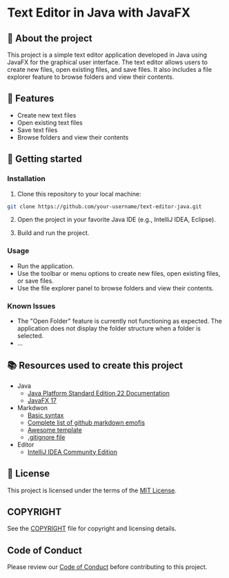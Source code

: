 # Text Editor in Java with JavaFX

## :newspaper: About the project

This project is a simple text editor application developed in Java using JavaFX for the graphical user interface. The text editor allows users to create new files, open existing files, and save files. It also includes a file explorer feature to browse folders and view their contents.

## :notebook: Features

* Create new text files
* Open existing text files
* Save text files
* Browse folders and view their contents

## :runner: Getting started

### Installation

1. Clone this repository to your local machine:

```sh
git clone https://github.com/your-username/text-editor-java.git
```

2. Open the project in your favorite Java IDE (e.g., IntelliJ IDEA, Eclipse).

3. Build and run the project.

### Usage

* Run the application.
* Use the toolbar or menu options to create new files, open existing files, or save files.
* Use the file explorer panel to browse folders and view their contents.

### Known Issues

* The "Open Folder" feature is currently not functioning as expected. The application does not display the folder structure when a folder is selected.
* ...

## :books: Resources used to create this project

* Java
    * [Java Platform Standard Edition 22 Documentation](https://docs.oracle.com/en/java/javase/)
    * [JavaFX 17](https://openjfx.io/)
* Markdwon
    * [Basic syntax](https://www.markdownguide.org/basic-syntax/)
    * [Complete list of github markdown emofis](https://dev.to/nikolab/complete-list-of-github-markdown-emoji-markup-5aia)
    * [Awesome template](http://github.com/Human-Activity-Recognition/blob/main/README.md)
    * [.gitignore file](https://git-scm.com/docs/gitignore)
* Editor
    * [IntelliJ IDEA Community Edition](https://www.jetbrains.com/idea/download/?section=windows)

## :bookmark: License

This project is licensed under the terms of the [MIT License](LICENSE).

## COPYRIGHT

See the [COPYRIGHT](COPYRIGHT) file for copyright and licensing details.

## Code of Conduct

Please review our [Code of Conduct](CODE_OF_CONDUCT.md) before contributing to this project.